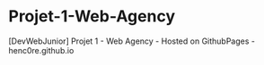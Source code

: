 # Projet-1-Web-Agency
[DevWebJunior] Projet 1 - Web Agency - Hosted on GithubPages - henc0re.github.io
